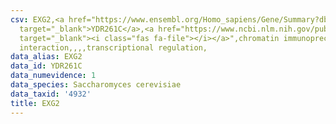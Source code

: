 ```yaml
---
csv: EXG2,<a href="https://www.ensembl.org/Homo_sapiens/Gene/Summary?db=core;g=YDR261C"
  target="_blank">YDR261C</a>,<a href="https://www.ncbi.nlm.nih.gov/pubmed/16709784"
  target="_blank"><i class="fas fa-file"></i></a>",chromatin immunoprecipitation assay,direct
  interaction,,,,transcriptional regulation,
data_alias: EXG2
data_id: YDR261C
data_numevidence: 1
data_species: Saccharomyces cerevisiae
data_taxid: '4932'
title: EXG2
---
```

